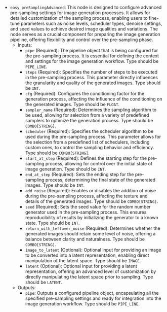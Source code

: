 - `easy preSamplingAdvanced`: This node is designed to configure advanced pre-sampling settings for image generation processes. It allows for detailed customization of the sampling process, enabling users to fine-tune parameters such as noise levels, scheduler types, denoise settings, and seed values to achieve desired image qualities and variations. The node serves as a crucial component for preparing the image generation pipeline, offering flexibility and control over the pre-sampling phase.
    - Inputs:
        - `pipe` (Required): The pipeline object that is being configured for the pre-sampling process. It is essential for defining the context and settings for the image generation workflow. Type should be `PIPE_LINE`.
        - `steps` (Required): Specifies the number of steps to be executed in the pre-sampling process. This parameter directly influences the granularity and quality of the generated images. Type should be `INT`.
        - `cfg` (Required): Configures the conditioning factor for the generation process, affecting the influence of the conditioning on the generated images. Type should be `FLOAT`.
        - `sampler_name` (Required): Determines the sampling algorithm to be used, allowing for selection from a variety of predefined samplers to optimize the generation process. Type should be `COMBO[STRING]`.
        - `scheduler` (Required): Specifies the scheduler algorithm to be used during the pre-sampling process. This parameter allows for the selection from a predefined list of schedulers, including custom ones, to control the sampling behavior and efficiency. Type should be `COMBO[STRING]`.
        - `start_at_step` (Required): Defines the starting step for the pre-sampling process, allowing for control over the initial state of image generation. Type should be `INT`.
        - `end_at_step` (Required): Sets the ending step for the pre-sampling process, determining the final state of the generated images. Type should be `INT`.
        - `add_noise` (Required): Enables or disables the addition of noise during the pre-sampling process, affecting the texture and details of the generated images. Type should be `COMBO[STRING]`.
        - `seed` (Required): Sets the seed value for the random number generator used in the pre-sampling process. This ensures reproducibility of results by initializing the generator to a known state. Type should be `INT`.
        - `return_with_leftover_noise` (Required): Determines whether the generated images should retain some level of noise, offering a balance between clarity and naturalness. Type should be `COMBO[STRING]`.
        - `image_to_latent` (Optional): Optional input for providing an image to be converted into a latent representation, enabling direct manipulation of the latent space. Type should be `IMAGE`.
        - `latent` (Optional): Optional input for providing a latent representation, offering an advanced level of customization by directly manipulating the latent space prior to sampling. Type should be `LATENT`.
    - Outputs:
        - `pipe`: Outputs a configured pipeline object, encapsulating all the specified pre-sampling settings and ready for integration into the image generation workflow. Type should be `PIPE_LINE`.
